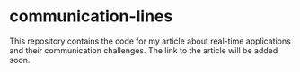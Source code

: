 # communication-lines


This repository contains the code for my article about real-time applications and their communication challenges.
The link to the article will be added soon.
